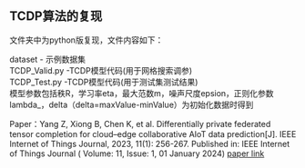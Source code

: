 ## TCDP算法的复现
文件夹中为python版复现，文件内容如下：

dataset - 示例数据集  
TCDP_Valid.py -TCDP模型代码(用于网格搜索调参)  
TCDP_Test.py -TCDP模型代码(用于测试集测试结果)  
模型参数包括秩R，学习率eta，最大范数m，噪声尺度epsion，正则化参数lambda_，delta（delta=maxValue-minValue）为初始化数据时得到

Paper：Yang Z, Xiong B, Chen K, et al. Differentially private federated tensor completion for cloud–edge collaborative AIoT data prediction[J]. IEEE Internet of Things Journal, 2023, 11(1): 256-267.
Published in: IEEE Internet of Things Journal ( Volume: 11, Issue: 1, 01 January 2024) [paper link](https://doi.org/10.1109/JIOT.2023.3314460)